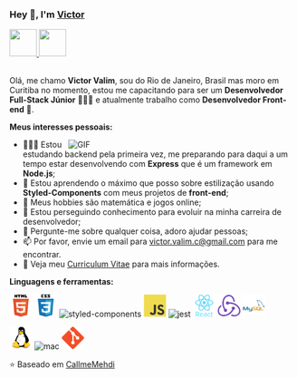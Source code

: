 ### Hey 👋, I'm [Victor](https://victorvalim.github.io/portfolio/)

<a href="https://github.com/victorvalim" target="_blank">
  <img src="https://cdn.iconscout.com/icon/free/png-256/github-108-438008.png" width="48px" height="48px">
</a> 

<a href="https://www.linkedin.com/in/victor-valim-860550192/" target="_blank">
  <img src="https://i.ibb.co/Kx2GSrT/linkedin.png" width="48px" height="48px">
</a>

<br />
<br />

Olá, me chamo **Victor Valim**, sou do Rio de Janeiro, Brasil mas moro em Curitiba no momento, estou me capacitando para ser um **Desenvolvedor Full-Stack Júnior** 👨🏽‍💼 e atualmente trabalho como **Desenvolvedor Front-end** 🚀. 

**Meus interesses pessoais:**

  <img align="right" alt="GIF" src="https://i.pinimg.com/originals/e4/26/70/e426702edf874b181aced1e2fa5c6cde.gif" width="400px" />

- 👨🏽‍💻 Estou estudando backend pela primeira vez, me preparando para daqui a um tempo estar desenvolvendo com **Express** que é um framework em **Node.js**;
- 🌱 Estou aprendendo o máximo que posso sobre estilização usando **Styled-Components** com meus projetos de **front-end**; 
- 🤔 Meus hobbies são matemática e jogos online;
- 💼 Estou perseguindo conhecimento para evoluir na minha carreira de desenvolvedor;
- 💬 Pergunte-me sobre qualquer coisa, adoro ajudar pessoas;
- 📫 Por favor, envie um email para victor.valim.c@gmail.com para me encontrar.
- 📝 Veja meu <a href="https://gitconnected.com/victorvalim/resume" target="_blank">Curriculum Vitae</a> para mais informações.


**Linguagens e ferramentas:**  

<p align="left">
  <img src="https://raw.githubusercontent.com/devicons/devicon/master/icons/html5/html5-original-wordmark.svg" alt="html5" width="40" height="40"/> 
  <img src="https://raw.githubusercontent.com/devicons/devicon/master/icons/css3/css3-original-wordmark.svg" alt="css3" width="40" height="40"/> 
    <img src="https://raw.githubusercontent.com/styled-components/brand/bde053200192814dcd55923b6e41884d18e51665/styled-components.svg" alt="styled-components" width="40" height="40"/> 
  <img src="https://raw.githubusercontent.com/devicons/devicon/master/icons/javascript/javascript-original.svg" alt="javascript" width="40" height="40"/> 
  <img src="https://www.learnstorybook.com/intro-to-storybook/logo-jest.png" alt="jest" width="40" height="40" />
  <img src="https://raw.githubusercontent.com/devicons/devicon/master/icons/react/react-original-wordmark.svg" alt="react" width="40" height="40"/> 
  <img src="https://raw.githubusercontent.com/devicons/devicon/master/icons/redux/redux-original.svg" alt="redux" width="40" height="40"/> 
  <img src="https://raw.githubusercontent.com/devicons/devicon/master/icons/mysql/mysql-original-wordmark.svg" alt="mysql" width="40" height="40"/> 
</p>

<p>
  <img src="https://raw.githubusercontent.com/devicons/devicon/master/icons/linux/linux-original.svg" alt="linux" width="40" height="40" />
  <img src="https://seeklogo.com/images/A/apple-logo-E3DBF3AE34-seeklogo.com.png" alt="mac" width="40" height="40" />
  <img src="https://raw.githubusercontent.com/devicons/devicon/master/icons/git/git-original.svg" alt="git" width="40" height="40"/> 
</p>


⭐️ Baseado em [CallmeMehdi](https://github.com/CallmeMehdi)
